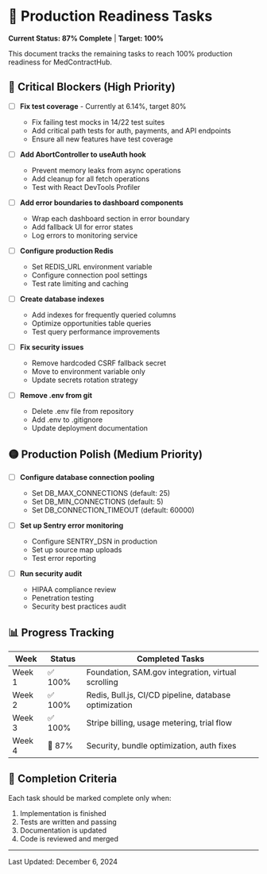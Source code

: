 # 🚀 Production Readiness Tasks

**Current Status: 87% Complete** | **Target: 100%**

This document tracks the remaining tasks to reach 100% production readiness for MedContractHub.

## 🔴 Critical Blockers (High Priority)

- [ ] **Fix test coverage** - Currently at 6.14%, target 80%
  - Fix failing test mocks in 14/22 test suites
  - Add critical path tests for auth, payments, and API endpoints
  - Ensure all new features have test coverage

- [ ] **Add AbortController to useAuth hook**
  - Prevent memory leaks from async operations
  - Add cleanup for all fetch operations
  - Test with React DevTools Profiler

- [ ] **Add error boundaries to dashboard components**
  - Wrap each dashboard section in error boundary
  - Add fallback UI for error states
  - Log errors to monitoring service

- [ ] **Configure production Redis**
  - Set REDIS_URL environment variable
  - Configure connection pool settings
  - Test rate limiting and caching

- [ ] **Create database indexes**
  - Add indexes for frequently queried columns
  - Optimize opportunities table queries
  - Test query performance improvements

- [ ] **Fix security issues**
  - Remove hardcoded CSRF fallback secret
  - Move to environment variable only
  - Update secrets rotation strategy

- [ ] **Remove .env from git**
  - Delete .env file from repository
  - Add .env to .gitignore
  - Update deployment documentation

## 🟡 Production Polish (Medium Priority)

- [ ] **Configure database connection pooling**
  - Set DB_MAX_CONNECTIONS (default: 25)
  - Set DB_MIN_CONNECTIONS (default: 5)
  - Set DB_CONNECTION_TIMEOUT (default: 60000)

- [ ] **Set up Sentry error monitoring**
  - Configure SENTRY_DSN in production
  - Set up source map uploads
  - Test error reporting

- [ ] **Run security audit**
  - HIPAA compliance review
  - Penetration testing
  - Security best practices audit

## 📊 Progress Tracking

| Week | Status | Completed Tasks |
|------|--------|----------------|
| Week 1 | ✅ 100% | Foundation, SAM.gov integration, virtual scrolling |
| Week 2 | ✅ 100% | Redis, Bull.js, CI/CD pipeline, database optimization |
| Week 3 | ✅ 100% | Stripe billing, usage metering, trial flow |
| Week 4 | 🔄 87% | Security, bundle optimization, auth fixes |

## 🎯 Completion Criteria

Each task should be marked complete only when:
1. Implementation is finished
2. Tests are written and passing
3. Documentation is updated
4. Code is reviewed and merged

---

Last Updated: December 6, 2024